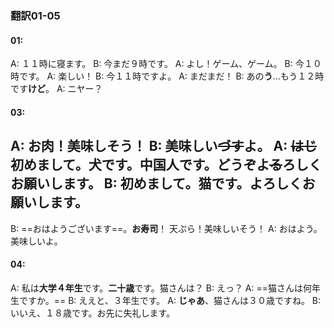 ### 翻訳01-05
#### 01:
A: １１時に寝ます。
B: 今まだ９時です。
A: よし！ゲーム、ゲーム。
B: 今１０時です。
A: 楽しい！
B: 今１１時ですよ。
A: まだまだ！
B: あの**う**...もう１２時です**けど**。
A: ニヤー？
#### 03:
A: お肉！美味しそう！
B: 美味しい~~づす~~よ。
A: ~~はじ~~初めまして。犬です。中国人です。どうぞよ~~る~~ろしくお願いします。
B: 初めまして。猫です。よろしくお願いします。
-
B: ==おはようございます==。**お寿司**！ 天ぷら！美味しいそう！
A: おはよう。美味しいよ。
#### 04:
A: 私は**大学４年生**です。**二十歳**です。猫さんは？
B: えっ？
A: ==猫さんは何年生ですか。==
B: ええと、３年生です。
A: **じゃあ**、猫さんは３０歳ですね。
B: いいえ、１８歳です。お先に失礼します。